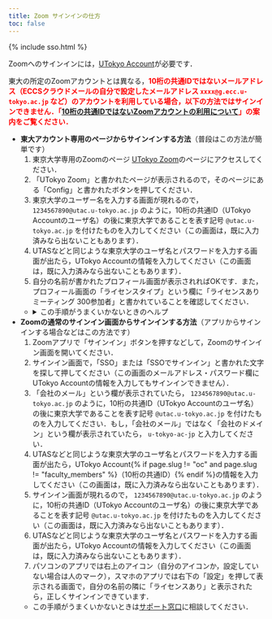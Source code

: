 ```yaml
---
title: Zoom サインインの仕方
toc: false
---
```


{% include sso.html %}

Zoomへのサインインには，[UTokyo Account](https://www.u-tokyo.ac.jp/adm/dics/ja/account.html)が必要です．

東大の所定のZoomアカウントとは異なる，<strong style="color: red;">10桁の共通IDではないメールアドレス（ECCSクラウドメールの自分で設定したメールアドレス `xxxx@g.ecc.u-tokyo.ac.jp` など）のアカウントを利用している場合，以下の方法ではサインインできません．「[10桁の共通IDではないZoomアカウントの利用について](/notice/zoom-address-new)」の案内をご覧ください．</strong>

<ul>
<li><strong>東大アカウント専用のページからサインインする方法</strong>（普段はこの方法が簡単です）
<ol>
<li>東京大学専用のZoomのページ <a href="https://u-tokyo-ac-jp.zoom.us/">UTokyo Zoom</a>のページにアクセスしてください．</li>
<li>「UTokyo Zoom」と書かれたページが表示されるので，そのページにある「Config」と書かれたボタンを押してください．</li>
<li>東京大学のユーザー名を入力する画面が現れるので， <code>1234567890@utac.u-tokyo.ac.jp</code> のように，10桁の共通ID（UTokyo Accountのユーザ名）の後に東京大学であることを表す記号 <code>@utac.u-tokyo.ac.jp</code> を付けたものを入力してください（この画面は，既に入力済みなら出ないこともあります）．</li>
<li>UTASなどと同じような東京大学のユーザ名とパスワードを入力する画面が出たら，UTokyo Accountの情報を入力してください（この画面は，既に入力済みなら出ないこともあります）．</li>
<li>自分の名前が書かれたプロフィール画面が表示されればOKです．また，プロフィール画面の「ライセンスタイプ」という欄に「ライセンスあり ミーティング 300参加者」と書かれていることを確認してください．</li>
</ol>
<ul>
<li>
  <details>
    <summary>この手順がうまくいかないときのヘルプ</summary>
    <ul>
      <li><strong>上のリンクにアクセスしても「UTokyo Zoom」と書かれたページが表示されない場合</strong>：前から持っていた自分のアカウントで既にZoomにサインインしているときに起きます．<a href="https://zoom.us/profile">Zoomの設定画面</a>の右上のアイコン（自分のアイコンか，設定していない場合は人のマーク）をクリックして，「サインアウト」してください．その後，アクセスし直してみてください．</li>
    </ul>
    これらを確認して，それでもうまくいかなければ，<a href="/supports/">サポート窓口</a>に相談してください．
  </details>
</li>
</ul>
</li>
<li><strong>Zoomの通常のサインイン画面からサインインする方法</strong>（アプリからサインインする場合などはこの方法です）
<ol>
<li>Zoomアプリで「サインイン」ボタンを押すなどして，Zoomのサインイン画面を開いてください．</li>
<li>サインイン画面で，「SSO」または「SSOでサインイン」と書かれた文字を探して押してください（この画面のメールアドレス・パスワード欄にUTokyo Accountの情報を入力してもサインインできません）．</li>
<li>「会社のメール」という欄が表示されていたら， <code>1234567890@utac.u-tokyo.ac.jp</code> のように，10桁の共通ID（UTokyo Accountのユーザ名）の後に東京大学であることを表す記号 <code>@utac.u-tokyo.ac.jp</code> を付けたものを入力してください．もし，「会社のメール」ではなく「会社のドメイン」という欄が表示されていたら， <code>u-tokyo-ac-jp</code> と入力してください．</li>
<li>UTASなどと同じような東京大学のユーザ名とパスワードを入力する画面が出たら，UTokyo Account{% if page.slug != "oc" and page.slug != "faculty_members" %}（10桁の共通ID）{% endif %}の情報を入力してください（この画面は，既に入力済みなら出ないこともあります）．</li>
<li>サインイン画面が現れるので， <code>1234567890@utac.u-tokyo.ac.jp</code> のように，10桁の共通ID（UTokyo Accountのユーザ名）の後に東京大学であることを表す記号 <code>@utac.u-tokyo.ac.jp</code> を付けたものを入力してください（この画面は，既に入力済みなら出ないこともあります）．</li>
<li>UTASなどと同じような東京大学のユーザ名とパスワードを入力する画面が出たら，UTokyo Accountの情報を入力してください（この画面は，既に入力済みなら出ないこともあります）．</li>
<li>パソコンのアプリでは右上のアイコン（自分のアイコンか，設定していない場合は人のマーク），スマホのアプリでは右下の「設定」を押して表示される画面で，自分の名前の隣に「ライセンスあり」と表示されたら，正しくサインインできています．</li>
</ol>
<ul>
<li>この手順がうまくいかないときは<a href="/supports/">サポート窓口</a>に相談してください．</li>
</ul>
</li>
</ul>

